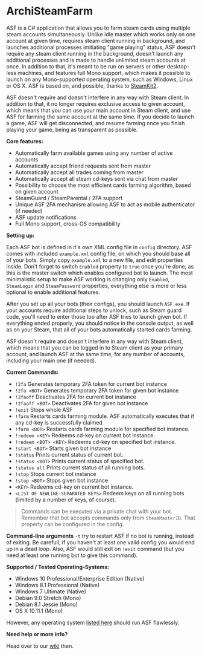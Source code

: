 ArchiSteamFarm
===================

ASF is a C# application that allows you to farm steam cards using multiple steam accounts simultaneously. Unlike idle master which works only on one account at given time, requires steam client running in background, and launches additional processes imitiating "game playing" status, ASF doesn't require any steam client running in the background, doesn't launch any additional processes and is made to handle unlimited steam accounts at once. In addition to that, it's meant to be run on servers or other desktop-less machines, and features full Mono support, which makes it possible to launch on any Mono-supported operating system, such as Windows, Linux or OS X. ASF is based on, and possible, thanks to [SteamKit2](https://github.com/SteamRE/SteamKit).

ASF doesn't require and doesn't interfere in any way with Steam client. In addition to that, it no longer requires exclusive access to given account, which means that you can use your main account in Steam client, and use ASF for farming the same account at the same time. If you decide to launch a game, ASF will get disconnected, and resume farming once you finish playing your game, being as transparent as possible.

**Core features:**

- Automatically farm available games using any number of active accounts
- Automatically accept friend requests sent from master
- Automatically accept all trades coming from master
- Automatically accept all steam cd-keys sent via chat from master
- Possibility to choose the most efficient cards farming algorithm, based on given account
- SteamGuard / SteamParental / 2FA support
- Unique ASF 2FA mechanism allowing ASF to act as mobile authenticator (if needed)
- ASF update notifications
- Full Mono support, cross-OS compatibility

**Setting up:**

Each ASF bot is defined in it's own XML config file in `config` directory. ASF comes with included ```example.xml``` config file, on which you should base all of your bots. Simply copy ```example.xml``` to a new file, and edit properties inside. Don't forget to switch ```Enabled``` property to ```true``` once you're done, as this is the master switch which enables configured bot to launch. The most minimalistic setup to make ASF working is changing only ```Enabled```, ```SteamLogin``` and ```SteamPassword``` properties, everything else is more or less optional to enable additional features.

After you set up all your bots (their configs), you should launch ```ASF.exe```. If your accounts require additional steps to unlock, such as Steam guard code, you'll need to enter those too after ASF tries to launch given bot. If everything ended properly, you should notice in the console output, as well as on your Steam, that all of your bots automatically started cards farming.

ASF doesn't require and doesn't interfere in any way with Steam client, which means that you can be logged in to Steam client as your primary account, and launch ASF at the same time, for any number of accounts, including your main one (if needed).

**Current Commands:**

- `!2fa` Generates temporary 2FA token for current bot instance
- `!2fa <BOT>` Generates temporary 2FA token for given bot instance
- `!2faoff` Deactivates 2FA for current bot instance
- `!2faoff <BOT>` Deactivates 2FA for given bot instance
- `!exit` Stops whole ASF
- `!farm` Restarts cards farming module. ASF automatically executes that if any cd-key is successfully claimed
- `!farm <BOT>` Restarts cards farming module for specified bot instance.
- `!redeem <KEY>` Redeems cd-key on current bot instance.
- `!redeem <BOT> <KEY>` Redeems cd-key on specified bot instance.
- `!start <BOT>` Starts given bot instance
- `!status` Prints current status of current bot.
- `!status <BOT>` Prints current status of specified bot.
- `!status all` Prints current status of all running bots.
- `!stop` Stops current bot instance
- `!stop <BOT>` Stops given bot instance
- `<KEY>` Redeems cd-key on current bot instance.
- `<LIST OF NEWLINE-SEPARATED KEYS>` Redeem keys on all running bots (limited by a number of keys, of course).

> Commands can be executed via a private chat with your bot.
> Remember that bot accepts commands only from ```SteamMasterID```. That property can be configured in the config.

**Command-line arguments**
`-t` try to restart ASF if no bot is running, instead of exiting. Be carefull, if you haven't at least one valid config you would end up in a dead loop. Also, ASF would still exit on `!exit` command (but you need at least one running bot to give this command).

**Supported / Tested Operating-Systems:**

 - Windows 10 Professional/Enterprise Edition (Native)
 - Windows 8.1 Professional (Native)
 - Windows 7 Ultimate (Native)
 - Debian 9.0 Stretch (Mono)
 - Debian 8.1 Jessie (Mono)
 - OS X 10.11.1 (Mono)
 
However, any operating system [listed here](http://www.mono-project.com/docs/about-mono/supported-platforms/) should run ASF flawlessly.

**Need help or more info?**

Head over to our [wiki](https://github.com/JustArchi/ArchiSteamFarm/wiki) then.
